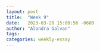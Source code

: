 ```yaml
---
layout: post
title:  "Week 9"
date:   2023-03-20 15:00:56 -0600
author: "Alondra Galvan"
tags:
categories: weekly-essay
---
```

